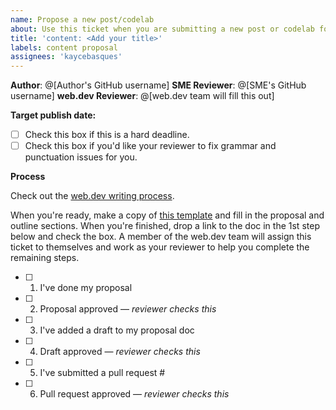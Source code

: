 ```yaml
---
name: Propose a new post/codelab
about: Use this ticket when you are submitting a new post or codelab for review.
title: 'content: <Add your title>'
labels: content proposal
assignees: 'kaycebasques'
---
```


**Author**: @[Author's GitHub username]
**SME Reviewer**: @[SME's GitHub username]
**web.dev Reviewer**: @[web.dev team will fill this out]

**Target publish date:** <yyyy-mm-dd>

- [ ] Check this box if this is a hard deadline.
- [ ] Check this box if you'd like your reviewer to fix grammar and punctuation issues for you.

**Process**

Check out the [web.dev writing process](https://web.dev/handbook/quick-start/).

When you're ready, make a copy of [this template](https://docs.google.com/document/d/1lgaNIEnXZf-RB8_p9RK22QEgpXJqnu77pLWVWVy4nuw/edit)
and fill in the proposal and outline sections. When you're finished, drop a link
to the doc in the 1st step below and check the box. A member of the web.dev team
will assign this ticket to themselves and work as your reviewer to help you
complete the remaining steps.

- [ ] 1. I've done my proposal <add a link to your proposal doc>
- [ ] 2. Proposal approved — _reviewer checks this_
- [ ] 3. I've added a draft to my proposal doc
- [ ] 4. Draft approved — _reviewer checks this_
- [ ] 5. I've submitted a pull request #<add PR number>
- [ ] 6. Pull request approved — _reviewer checks this_
